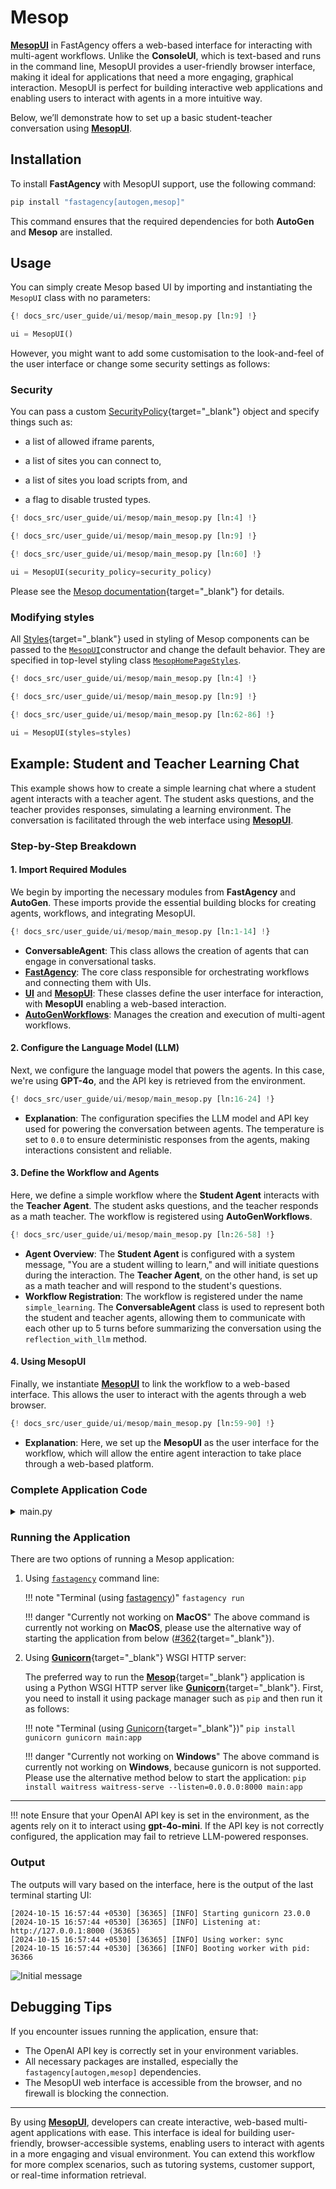 # Mesop

**[MesopUI](../../../../api/fastagency/ui/mesop/MesopUI.md)** in FastAgency offers a web-based interface for interacting with multi-agent workflows. Unlike the **ConsoleUI**, which is text-based and runs in the command line, MesopUI provides a user-friendly browser interface, making it ideal for applications that need a more engaging, graphical interaction. MesopUI is perfect for building interactive web applications and enabling users to interact with agents in a more intuitive way.

Below, we’ll demonstrate how to set up a basic student-teacher conversation using **[MesopUI](../../../../api/fastagency/ui/mesop/MesopUI.md)**.

## Installation

To install **FastAgency** with MesopUI support, use the following command:

```bash
pip install "fastagency[autogen,mesop]"
```

This command ensures that the required dependencies for both **AutoGen** and **Mesop** are installed.

## Usage

You can simply create Mesop based UI by importing and instantiating the `MesopUI` class with no parameters:

```python
{! docs_src/user_guide/ui/mesop/main_mesop.py [ln:9] !}

ui = MesopUI()
```

However, you might want to add some customisation to the look-and-feel of the user interface or change some security settings as follows:

### Security

You can pass a custom [SecurityPolicy](https://google.github.io/mesop/api/page/#mesop.security.security_policy.SecurityPolicy){target="_blank"} object and specify things such as:

- a list of allowed iframe parents,

- a list of sites you can connect to,

- a list of sites you load scripts from, and

- a flag to disable trusted types.

```python
{! docs_src/user_guide/ui/mesop/main_mesop.py [ln:4] !}

{! docs_src/user_guide/ui/mesop/main_mesop.py [ln:9] !}

{! docs_src/user_guide/ui/mesop/main_mesop.py [ln:60] !}

ui = MesopUI(security_policy=security_policy)
```

Please see the [Mesop documentation](https://google.github.io/mesop/api/page/#mesop.security.security_policy.SecurityPolicy){target="_blank"} for details.

### Modifying styles

All [Styles](https://google.github.io/mesop/api/style/){target="_blank"} used in styling of Mesop components can be passed to the [`MesopUI`](../../../../api/fastagency/ui/mesop/MesopUI.md)constructor and change the default behavior. They are specified in top-level styling class [`MesopHomePageStyles`](../../../../api/fastagency/ui/mesop/styles/MesopHomePageStyles.md).

```python
{! docs_src/user_guide/ui/mesop/main_mesop.py [ln:4] !}

{! docs_src/user_guide/ui/mesop/main_mesop.py [ln:9] !}

{! docs_src/user_guide/ui/mesop/main_mesop.py [ln:62-86] !}

ui = MesopUI(styles=styles)
```

## Example: Student and Teacher Learning Chat

This example shows how to create a simple learning chat where a student agent interacts with a teacher agent. The student asks questions, and the teacher provides responses, simulating a learning environment. The conversation is facilitated through the web interface using **[MesopUI](../../../../api/fastagency/ui/mesop/MesopUI.md)**.

### Step-by-Step Breakdown

#### 1. **Import Required Modules**
We begin by importing the necessary modules from **FastAgency** and **AutoGen**. These imports provide the essential building blocks for creating agents, workflows, and integrating MesopUI.

```python
{! docs_src/user_guide/ui/mesop/main_mesop.py [ln:1-14] !}
```

- **ConversableAgent**: This class allows the creation of agents that can engage in conversational tasks.
- **[FastAgency](../../../../api/fastagency/FastAgency.md)**: The core class responsible for orchestrating workflows and connecting them with UIs.
- **[UI](../../../../api/fastagency/UI.md)** and **[MesopUI](../../../../api/fastagency/ui/mesop/MesopUI.md)**: These classes define the user interface for interaction, with **MesopUI** enabling a web-based interaction.
- **[AutoGenWorkflows](../../../../api/fastagency/runtimes/autogen/AutoGenWorkflows.md)**: Manages the creation and execution of multi-agent workflows.

#### 2. **Configure the Language Model (LLM)**
Next, we configure the language model that powers the agents. In this case, we're using **GPT-4o**, and the API key is retrieved from the environment.

```python
{! docs_src/user_guide/ui/mesop/main_mesop.py [ln:16-24] !}
```

- **Explanation**: The configuration specifies the LLM model and API key used for powering the conversation between agents. The temperature is set to `0.0` to ensure deterministic responses from the agents, making interactions consistent and reliable.

#### 3. **Define the Workflow and Agents**
Here, we define a simple workflow where the **Student Agent** interacts with the **Teacher Agent**. The student asks questions, and the teacher responds as a math teacher. The workflow is registered using **AutoGenWorkflows**.

```python
{! docs_src/user_guide/ui/mesop/main_mesop.py [ln:26-58] !}
```

- **Agent Overview**: The **Student Agent** is configured with a system message, "You are a student willing to learn," and will initiate questions during the interaction. The **Teacher Agent**, on the other hand, is set up as a math teacher and will respond to the student's questions.
- **Workflow Registration**: The workflow is registered under the name `simple_learning`. The **ConversableAgent** class is used to represent both the student and teacher agents, allowing them to communicate with each other up to 5 turns before summarizing the conversation using the `reflection_with_llm` method.

#### 4. **Using MesopUI**
Finally, we instantiate **[MesopUI](../../../../api/fastagency/ui/mesop/MesopUI.md)** to link the workflow to a web-based interface. This allows the user to interact with the agents through a web browser.

```python
{! docs_src/user_guide/ui/mesop/main_mesop.py [ln:59-90] !}
```

- **Explanation**: Here, we set up the **MesopUI** as the user interface for the workflow, which will allow the entire agent interaction to take place through a web-based platform.


### Complete Application Code

<details>
<summary>main.py</summary>
```python
{! docs_src/user_guide/ui/mesop/main_mesop.py !}
```
</details>


### Running the Application

There are two options of running a Mesop application:

1. Using [`fastagency`](../../../../cli/cli.md) command line:

    !!! note "Terminal (using [fastagency](../../../../cli/cli.md))"
        ```
        fastagency run
        ```

    !!! danger "Currently not working on **MacOS**"
        The above command is currently not working on **MacOS**, please use the alternative way of starting the application from below ([#362](https://github.com/airtai/fastagency/issues/362){target="_blank"}).

2. Using [**Gunicorn**](https://gunicorn.org/){target="_blank"} WSGI HTTP server:

    The preferred way to run the [**Mesop**](https://google.github.io/mesop/){target="_blank"} application is using a Python WSGI HTTP server like [**Gunicorn**](https://gunicorn.org/){target="_blank"}. First, you need to install it using package manager such as `pip` and then run it as follows:

    !!! note "Terminal (using [Gunicorn](https://gunicorn.org/){target="_blank"})"
        ```
        pip install gunicorn
        gunicorn main:app
        ```

    !!! danger "Currently not working on **Windows**"
        The above command is currently not working on **Windows**, because gunicorn is not supported. Please use the alternative method below to start the application:
        ```
        pip install waitress
        waitress-serve --listen=0.0.0.0:8000 main:app
        ```

---

!!! note
    Ensure that your OpenAI API key is set in the environment, as the agents rely on it to interact using **gpt-4o-mini**. If the API key is not correctly configured, the application may fail to retrieve LLM-powered responses.

### Output

The outputs will vary based on the interface, here is the output of the last terminal starting UI:

```console
[2024-10-15 16:57:44 +0530] [36365] [INFO] Starting gunicorn 23.0.0
[2024-10-15 16:57:44 +0530] [36365] [INFO] Listening at: http://127.0.0.1:8000 (36365)
[2024-10-15 16:57:44 +0530] [36365] [INFO] Using worker: sync
[2024-10-15 16:57:44 +0530] [36366] [INFO] Booting worker with pid: 36366
```
![Initial message](../../../getting-started/images/chat.png)

## Debugging Tips
If you encounter issues running the application, ensure that:

- The OpenAI API key is correctly set in your environment variables.
- All necessary packages are installed, especially the `fastagency[autogen,mesop]` dependencies.
- The MesopUI web interface is accessible from the browser, and no firewall is blocking the connection.

---

By using **[MesopUI](../../../../api/fastagency/ui/mesop/MesopUI.md)**, developers can create interactive, web-based multi-agent applications with ease. This interface is ideal for building user-friendly, browser-accessible systems, enabling users to interact with agents in a more engaging and visual environment. You can extend this workflow for more complex scenarios, such as tutoring systems, customer support, or real-time information retrieval.
